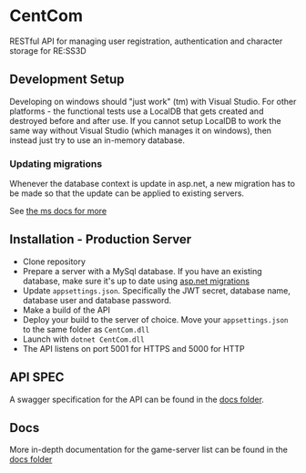 # CentCom
RESTful API for managing user registration, authentication and character storage for RE:SS3D

## Development Setup

Developing on windows should "just work" (tm) with Visual Studio.
For other platforms - the functional tests use a LocalDB that gets created and destroyed before and after use.
If you cannot setup LocalDB to work the same way without Visual Studio (which manages it on windows), then instead
just try to use an in-memory database.

### Updating migrations

Whenever the database context is update in asp.net, a new migration has to be made so that the update
can be applied to existing servers.

See [the ms docs for more](https://docs.microsoft.com/en-us/ef/core/managing-schemas/migrations/?tabs=dotnet-core-cli#create-a-migration)

## Installation - Production Server

- Clone repository
- Prepare a server with a MySql database.
  If you have an existing database, make sure it's up to date using [asp.net migrations](https://docs.microsoft.com/en-us/ef/core/managing-schemas/migrations/?tabs=dotnet-core-cli#update-the-database)
- Update `appsettings.json`. Specifically the JWT secret, database name, database user and database password.
- Make a build of the API
- Deploy your build to the server of choice. Move your `appsettings.json` to the same folder as `CentCom.dll`
- Launch with `dotnet CentCom.dll`
- The API listens on port 5001 for HTTPS and 5000 for HTTP

## API SPEC
A swagger specification for the API can be found in the [docs folder]((docs/swagger.yaml)).

## Docs

More in-depth documentation for the game-server list can be found in the [docs folder]((docs/server-list.md))
